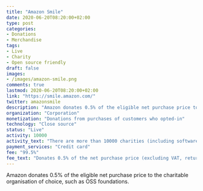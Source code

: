```yaml
---
title: "Amazon Smile"
date: 2020-06-20T08:20:00+02:00
type: post
categories:
- Donations
- Merchandise
tags:
- Live
- Charity
- Open source friendly
draft: false
images:
- /images/amazon-smile.png
comments: true
lastmod: 2020-06-20T08:20:00+02:00
link: "https://smile.amazon.com/"
twitter: amazonsmile
description: "Amazon donates 0.5% of the eligible net purchase price to the charitable organisation of choice, such as OSS foundations."
organization: "Corporation"
monetization: "Donations from purchases of customers who opted-in"
technology: "Close source"
status: "Live"
activity: 10000
activity_text: "There are more than 10000 charities (including software foundations) that received more than 15M$ in donations"
payment_services: "Credit card"
fee: "99.5%"
fee_text: "Donates 0.5% of the net purchase price (excluding VAT, returns and shipping fees)"
---
```


Amazon donates 0.5% of the eligible net purchase price to the charitable organisation of choice, such as OSS foundations.<!--more-->
